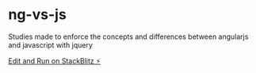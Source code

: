 # ng-vs-js

Studies made to enforce the concepts and differences between angularjs and javascript with jquery

[Edit and Run on StackBlitz ⚡️](https://stackblitz.com/edit/ng-vs-js)
